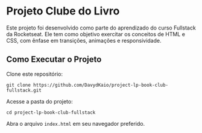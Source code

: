 # Projeto Clube do Livro

Este projeto foi desenvolvido como parte do aprendizado do curso Fullstack da Rocketseat. Ele tem como objetivo exercitar os conceitos de HTML e CSS, com ênfase em transições, animações e responsividade.


## Como Executar o Projeto

Clone este repositório:

```
git clone https://github.com/DavydKaio/project-lp-book-club-fullstack.git
```

Acesse a pasta do projeto:

```
cd project-lp-book-club-fullstack
```

Abra o arquivo `index.html` em seu navegador preferido.

